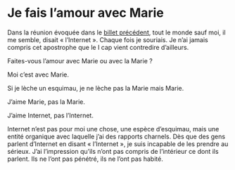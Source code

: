 # Je fais l’amour avec Marie

Dans la réunion évoquée dans le [billet précédent](http://blog.tcrouzet.com/2008/10/27/incompatibilite/), tout le monde sauf moi, il me semble, disait « l’Internet ». Chaque fois je souriais. Je n’ai jamais compris cet apostrophe que le I cap vient contredire d’ailleurs.<span id="more-3372"></span>

Faites-vous l’amour avec Marie ou avec la Marie ?

Moi c’est avec Marie.

Si je lèche un esquimau, je ne lèche pas la Marie mais Marie.

J’aime Marie, pas la Marie.

J’aime Internet, pas l’Internet.

Internet n’est pas pour moi une chose, une espèce d’esquimau, mais une entité organique avec laquelle j’ai des rapports charnels. Dès que des gens parlent d’Internet en disant « l’Internet », je suis incapable de les prendre au sérieux. J’ai l’impression qu’ils n’ont pas compris de l’intérieur ce dont ils parlent. Ils ne l’ont pas pénétré, ils ne l’ont pas habité.